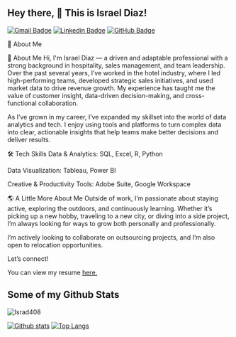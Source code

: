 
## Hey there, 👋 This is Israel Diaz!
[![Gmail Badge](https://img.shields.io/badge/-97diazisrael@gmail.com-c14438?style=flat&logo=Gmail&logoColor=white)](mailto:97diazisrael@gmail.com) 
[![Linkedin Badge](https://img.shields.io/badge/-Israel%20Diaz-0072b1?style=flat&logo=Linkedin&logoColor=white)](https://www.linkedin.com/in/israel-diaz408) 
[![GitHub Badge](https://img.shields.io/badge/-Israd408-grey?style=flat&logo=github&logoColor=white)](https://github.com/Israd408)

<p align='left'>👋 About Me</p>
👋 About Me
Hi, I'm Israel Diaz — a driven and adaptable professional with a strong background in hospitality, sales management, and team leadership. Over the past several years, I’ve worked in the hotel industry, where I led high-performing teams, developed strategic sales initiatives, and used market data to drive revenue growth. My experience has taught me the value of customer insight, data-driven decision-making, and cross-functional collaboration.

As I’ve grown in my career, I’ve expanded my skillset into the world of data analytics and tech. I enjoy using tools and platforms to turn complex data into clear, actionable insights that help teams make better decisions and deliver results.

🛠️ Tech Skills
Data & Analytics: SQL, Excel, R, Python

Data Visualization: Tableau, Power BI

Creative & Productivity Tools: Adobe Suite, Google Workspace

🌎 A Little More About Me
Outside of work, I’m passionate about staying active, exploring the outdoors, and continuously learning. Whether it’s picking up a new hobby, traveling to a new city, or diving into a side project, I’m always looking for ways to grow both personally and professionally.

I’m actively looking to collaborate on outsourcing projects, and I’m also open to relocation opportunities.

Let’s connect!</p><p align='left'> You can view my resume <a href='https://docs.google.com/document/d/1UsjrQtXm5P7E0jjsTXqBOwDtLD4J448ANYNoyxj7Avc/edit?usp=sharing ' target=_blank><u>here</u>.</a></p>
## Some of my Github Stats
<p align=left> <img src=https://komarev.com/ghpvc/?username=Israd408 alt=Israd408 /> </p>

[![Github stats](https://github-readme-stats.vercel.app/api?username=Israd408&show_icons=true&include_all_commits=true)](https://github.com/Israd408/github-readme-stats)
[![Top Langs](https://github-readme-stats.vercel.app/api/top-langs/?username=Israd408&layout=compact)](https://github.com/Israd408/github-readme-stats)


